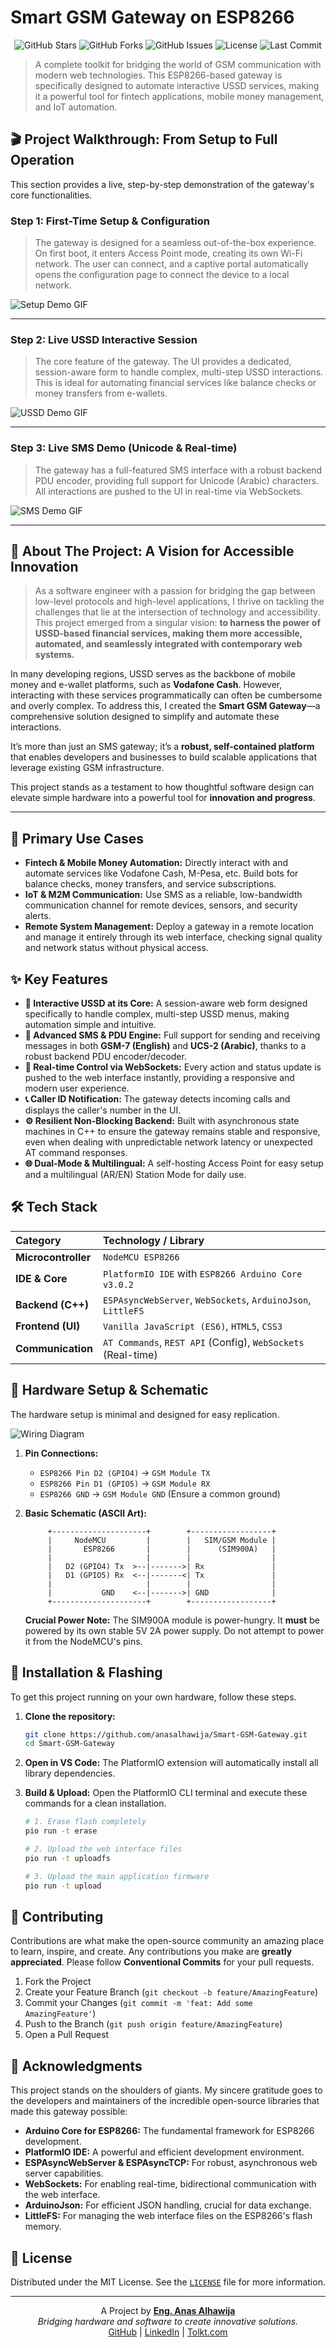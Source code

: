 # Smart GSM Gateway on ESP8266

<p align="center">
  <img alt="GitHub Stars" src="https://img.shields.io/github/stars/anasalhawija/Smart-GSM-Gateway?style=social">
  <img alt="GitHub Forks" src="https://img.shields.io/github/forks/anasalhawija/Smart-GSM-Gateway?style=social">
  <img alt="GitHub Issues" src="https://img.shields.io/github/issues/anasalhawija/Smart-GSM-Gateway">
  <img alt="License" src="https://img.shields.io/github/license/anasalhawija/Smart-GSM-Gateway">
  <img alt="Last Commit" src="https://img.shields.io/github/last-commit/anasalhawija/Smart-GSM-Gateway">
</p>

> A complete toolkit for bridging the world of GSM communication with modern web technologies. This ESP8266-based gateway is specifically designed to automate interactive USSD services, making it a powerful tool for fintech applications, mobile money management, and IoT automation.

## 🎬 Project Walkthrough: From Setup to Full Operation

This section provides a live, step-by-step demonstration of the gateway's core functionalities.

### **Step 1: First-Time Setup & Configuration**

> The gateway is designed for a seamless out-of-the-box experience. On first boot, it enters Access Point mode, creating its own Wi-Fi network. The user can connect, and a captive portal automatically opens the configuration page to connect the device to a local network.

![Setup Demo GIF](https://raw.githubusercontent.com/anasalhawija/Smart-GSM-Gateway/main/assets/SmartGSMGateway-FirstTimeSetupConfigurat.gif)

---

### **Step 2: Live USSD Interactive Session**

> The core feature of the gateway. The UI provides a dedicated, session-aware form to handle complex, multi-step USSD interactions. This is ideal for automating financial services like balance checks or money transfers from e-wallets.

![USSD Demo GIF](https://raw.githubusercontent.com/anasalhawija/Smart-GSM-Gateway/main/assets/SmartGSMGateway-LiveDemointeractiveUSSD.gif)

---

### **Step 3: Live SMS Demo (Unicode & Real-time)**

> The gateway has a full-featured SMS interface with a robust backend PDU encoder, providing full support for Unicode (Arabic) characters. All interactions are pushed to the UI in real-time via WebSockets.

![SMS Demo GIF](https://raw.githubusercontent.com/anasalhawija/Smart-GSM-Gateway/main/assets/SmartGSMGateway-LiveDemoSMSRealTime.gif)

---

## 🌟 About The Project: A Vision for Accessible Innovation

> As a software engineer with a passion for bridging the gap between low-level protocols and high-level applications, I thrive on tackling the challenges that lie at the intersection of technology and accessibility. This project emerged from a singular vision: **to harness the power of USSD-based financial services, making them more accessible, automated, and seamlessly integrated with contemporary web systems.**

In many developing regions, USSD serves as the backbone of mobile money and e-wallet platforms, such as **Vodafone Cash**. However, interacting with these services programmatically can often be cumbersome and overly complex. To address this, I created the **Smart GSM Gateway**—a comprehensive solution designed to simplify and automate these interactions.

It’s more than just an SMS gateway; it’s a **robust, self-contained platform** that enables developers and businesses to build scalable applications that leverage existing GSM infrastructure.

This project stands as a testament to how thoughtful software design can elevate simple hardware into a powerful tool for **innovation and progress**.

---

## 🎯 Primary Use Cases

- **Fintech & Mobile Money Automation:** Directly interact with and automate services like Vodafone Cash, M-Pesa, etc. Build bots for balance checks, money transfers, and service subscriptions.
- **IoT & M2M Communication:** Use SMS as a reliable, low-bandwidth communication channel for remote devices, sensors, and security alerts.
- **Remote System Management:** Deploy a gateway in a remote location and manage it entirely through its web interface, checking signal quality and network status without physical access.

## ✨ Key Features

- **📱 Interactive USSD at its Core:** A session-aware web form designed specifically to handle complex, multi-step USSD menus, making automation simple and intuitive.
- **💬 Advanced SMS & PDU Engine:** Full support for sending and receiving messages in both **GSM-7 (English)** and **UCS-2 (Arabic)**, thanks to a robust backend PDU encoder/decoder.
- **📡 Real-time Control via WebSockets:** Every action and status update is pushed to the web interface instantly, providing a responsive and modern user experience.
- **📞 Caller ID Notification:** The gateway detects incoming calls and displays the caller's number in the UI.
- **⚙️ Resilient Non-Blocking Backend:** Built with asynchronous state machines in C++ to ensure the gateway remains stable and responsive, even when dealing with unpredictable network latency or unexpected AT command responses.
- **🌐 Dual-Mode & Multilingual:** A self-hosting Access Point for easy setup and a multilingual (AR/EN) Station Mode for daily use.

## 🛠️ Tech Stack

| Category            | Technology / Library                                         |
| :------------------ | :----------------------------------------------------------- |
| **Microcontroller** | `NodeMCU ESP8266`                                            |
| **IDE & Core**      | `PlatformIO IDE` with `ESP8266 Arduino Core v3.0.2`          |
| **Backend (C++)**   | `ESPAsyncWebServer`, `WebSockets`, `ArduinoJson`, `LittleFS` |
| **Frontend (UI)**   | `Vanilla JavaScript (ES6)`, `HTML5`, `CSS3`                  |
| **Communication**   | `AT Commands`, `REST API` (Config), `WebSockets` (Real-time) |

## 🔌 Hardware Setup & Schematic

The hardware setup is minimal and designed for easy replication.

![Wiring Diagram](https://raw.githubusercontent.com/anasalhawija/Smart-GSM-Gateway/main/assets/SmartGSMGateway-PinConnectionSchematic.gif)

1.  **Pin Connections:**

    - `ESP8266 Pin D2 (GPIO4)` → `GSM Module TX`
    - `ESP8266 Pin D1 (GPIO5)` → `GSM Module RX`
    - `ESP8266 GND` → `GSM Module GND` (Ensure a common ground)

2.  **Basic Schematic (ASCII Art):**
    ```
         +---------------------+        +------------------+
         |     NodeMCU         |        |   SIM/GSM Module |
         |       ESP8266       |        |      (SIM900A)   |
         |                     |        |                  |
         |   D2 (GPIO4) Tx  >--|------->| Rx               |
         |   D1 (GPIO5) Rx  <--|-------<| Tx               |
         |                     |        |                  |
         |           GND    <--|------->| GND              |
         +---------------------+        +------------------+
    ```
    **Crucial Power Note:** The SIM900A module is power-hungry. It **must** be powered by its own stable 5V 2A power supply. Do not attempt to power it from the NodeMCU's pins.

## 🚀 Installation & Flashing

To get this project running on your own hardware, follow these steps.

1.  **Clone the repository:**
    ```bash
    git clone https://github.com/anasalhawija/Smart-GSM-Gateway.git
    cd Smart-GSM-Gateway
    ```
2.  **Open in VS Code:** The PlatformIO extension will automatically install all library dependencies.
3.  **Build & Upload:** Open the PlatformIO CLI terminal and execute these commands for a clean installation.

    ```bash
    # 1. Erase flash completely
    pio run -t erase

    # 2. Upload the web interface files
    pio run -t uploadfs

    # 3. Upload the main application firmware
    pio run -t upload
    ```

## 🤝 Contributing

Contributions are what make the open-source community an amazing place to learn, inspire, and create. Any contributions you make are **greatly appreciated**. Please follow **Conventional Commits** for your pull requests.

1.  Fork the Project
2.  Create your Feature Branch (`git checkout -b feature/AmazingFeature`)
3.  Commit your Changes (`git commit -m 'feat: Add some AmazingFeature'`)
4.  Push to the Branch (`git push origin feature/AmazingFeature`)
5.  Open a Pull Request

## 🌟 Acknowledgments

This project stands on the shoulders of giants. My sincere gratitude goes to the developers and maintainers of the incredible open-source libraries that made this gateway possible:

- **Arduino Core for ESP8266:** The fundamental framework for ESP8266 development.
- **PlatformIO IDE:** A powerful and efficient development environment.
- **ESPAsyncWebServer & ESPAsyncTCP:** For robust, asynchronous web server capabilities.
- **WebSockets:** For enabling real-time, bidirectional communication with the web interface.
- **ArduinoJson:** For efficient JSON handling, crucial for data exchange.
- **LittleFS:** For managing the web interface files on the ESP8266's flash memory.

## 📜 License

Distributed under the MIT License. See the [`LICENSE`](LICENSE) file for more information.

---

<p align="center">
  A Project by <b><a href="https://www.linkedin.com/in/anasalhawija">Eng. Anas Alhawija</a></b>
  <br>
  <i>Bridging hardware and software to create innovative solutions.</i>
  <br>
  <a href="https://github.com/anasalhawija">GitHub</a> | <a href="https://www.linkedin.com/in/anasalhawija">LinkedIn</a> | <a href="https://www.tolkt.com">Tolkt.com</a>
</p>
